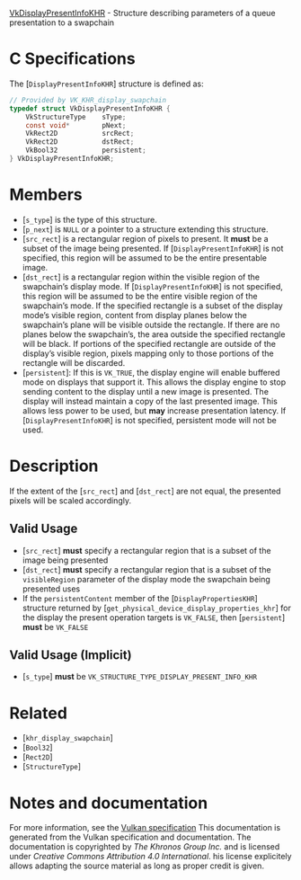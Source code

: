 [VkDisplayPresentInfoKHR](https://www.khronos.org/registry/vulkan/specs/1.3-extensions/man/html/VkDisplayPresentInfoKHR.html) - Structure describing parameters of a queue presentation to a swapchain

# C Specifications
The [`DisplayPresentInfoKHR`] structure is defined as:
```c
// Provided by VK_KHR_display_swapchain
typedef struct VkDisplayPresentInfoKHR {
    VkStructureType    sType;
    const void*        pNext;
    VkRect2D           srcRect;
    VkRect2D           dstRect;
    VkBool32           persistent;
} VkDisplayPresentInfoKHR;
```

# Members
- [`s_type`] is the type of this structure.
- [`p_next`] is `NULL` or a pointer to a structure extending this structure.
- [`src_rect`] is a rectangular region of pixels to present. It  **must**  be a subset of the image being presented. If [`DisplayPresentInfoKHR`] is not specified, this region will be assumed to be the entire presentable image.
- [`dst_rect`] is a rectangular region within the visible region of the swapchain’s display mode. If [`DisplayPresentInfoKHR`] is not specified, this region will be assumed to be the entire visible region of the swapchain’s mode. If the specified rectangle is a subset of the display mode’s visible region, content from display planes below the swapchain’s plane will be visible outside the rectangle. If there are no planes below the swapchain’s, the area outside the specified rectangle will be black. If portions of the specified rectangle are outside of the display’s visible region, pixels mapping only to those portions of the rectangle will be discarded.
- [`persistent`]: If this is `VK_TRUE`, the display engine will enable buffered mode on displays that support it. This allows the display engine to stop sending content to the display until a new image is presented. The display will instead maintain a copy of the last presented image. This allows less power to be used, but  **may**  increase presentation latency. If [`DisplayPresentInfoKHR`] is not specified, persistent mode will not be used.

# Description
If the extent of the [`src_rect`] and [`dst_rect`] are not equal, the
presented pixels will be scaled accordingly.
## Valid Usage
-  [`src_rect`] **must**  specify a rectangular region that is a subset of the image being presented
-  [`dst_rect`] **must**  specify a rectangular region that is a subset of the `visibleRegion` parameter of the display mode the swapchain being presented uses
-    If the `persistentContent` member of the [`DisplayPropertiesKHR`] structure returned by [`get_physical_device_display_properties_khr`] for the display the present operation targets is `VK_FALSE`, then [`persistent`] **must**  be `VK_FALSE`

## Valid Usage (Implicit)
-  [`s_type`] **must**  be `VK_STRUCTURE_TYPE_DISPLAY_PRESENT_INFO_KHR`

# Related
- [`khr_display_swapchain`]
- [`Bool32`]
- [`Rect2D`]
- [`StructureType`]

# Notes and documentation
For more information, see the [Vulkan specification](https://www.khronos.org/registry/vulkan/specs/1.3-extensions/html/vkspec.html)
This documentation is generated from the Vulkan specification and documentation.
The documentation is copyrighted by *The Khronos Group Inc.* and is licensed under *Creative Commons Attribution 4.0 International*.
his license explicitely allows adapting the source material as long as proper credit is given.
        